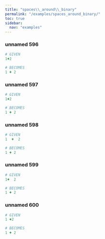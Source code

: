 ```yaml
---
title: "spaces\\_around\\_binary"
permalink: "/examples/spaces_around_binary/"
toc: true
sidebar:
  nav: "examples"
---
```


### unnamed 596
```ruby
# GIVEN
1+2
```
```ruby
# BECOMES
1 + 2
```
### unnamed 597
```ruby
# GIVEN
1+2
```
```ruby
# BECOMES
1 + 2
```
### unnamed 598
```ruby
# GIVEN
1  +  2
```
```ruby
# BECOMES
1 + 2
```
### unnamed 599
```ruby
# GIVEN
1+  2
```
```ruby
# BECOMES
1 + 2
```
### unnamed 600
```ruby
# GIVEN
1 +2
```
```ruby
# BECOMES
1 + 2
```
